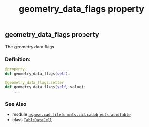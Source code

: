 ﻿---
title: geometry_data_flags property
second_title: Aspose.CAD for Python via .NET API References
description: 
type: docs
weight: 90
url: /python-net/aspose.cad.fileformats.cad.cadobjects.acadtable/tabledatacell/geometry_data_flags/
is_root: false
---

## geometry_data_flags property


The geometry data flags
### Definition:
```python
@property
def geometry_data_flags(self):
    ...
@geometry_data_flags.setter
def geometry_data_flags(self, value):
    ...
```

### See Also
* module [`aspose.cad.fileformats.cad.cadobjects.acadtable`](../../)
* class [`TableDataCell`](/cad/python-net/aspose.cad.fileformats.cad.cadobjects.acadtable/tabledatacell)
